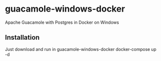 # guacamole-windows-docker
Apache Guacamole with Postgres in Docker on Windows

## Installation
Just download and run in guacamole-windows-docker
docker-compose up -d
